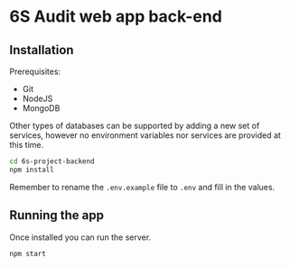 # 6S Audit web app back-end

## Installation

Prerequisites:

- Git
- NodeJS
- MongoDB

Other types of databases can be supported by adding a new set of services, however no environment variables nor services are provided at this time.

```sh
cd 6s-project-backend
npm install
```

Remember to rename the `.env.example` file to `.env` and fill in the values.

## Running the app

Once installed you can run the server.
```sh
npm start
```
